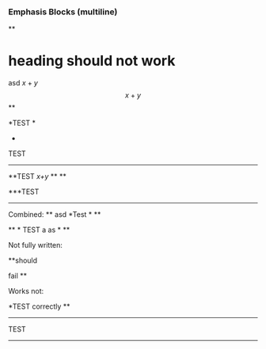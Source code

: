 ### Emphasis Blocks (multiline)

**
# heading should not work
asd $x+y$
$$
x+y
$$
**

*TEST
*

*
TEST
***

**TEST *x+y* **
**

***TEST
***


Combined:
**
asd
*Test *
**

**
*
TEST
a
as
*
**

Not fully written:

**should

fail
**

Works not:

*TEST
correctly
**

***
TEST
***
